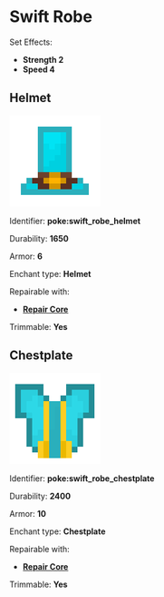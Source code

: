# Swift Robe

Set Effects:

* **Strength 2**
* **Speed 4**

## Helmet

![poke\_swift\_robe\_hat](https://github.com/ItsMePok/PFE/blob/wikiAssets/wikiMain/swift_robe_hat.png?raw=true)

Identifier: **poke:swift\_robe\_helmet**

Durability: **1650**

Armor: **6**

Enchant type: **Helmet**

Repairable with:

* [**Repair Core**](https://pfewiki.gitbook.io/home/items/cores/repair-core)

Trimmable: **Yes**

## Chestplate

![poke\_swift\_robe\_chestplate](https://github.com/ItsMePok/PFE/blob/wikiAssets/wikiMain/swift_robe_chestplate.png?raw=true)

Identifier: **poke:swift\_robe\_chestplate**

Durability: **2400**

Armor: **10**

Enchant type: **Chestplate**

Repairable with:

* [**Repair Core**](https://pfewiki.gitbook.io/home/items/cores/repair-core)

Trimmable: **Yes**
